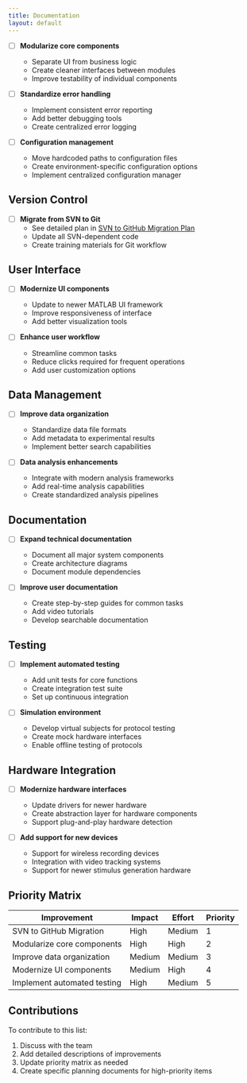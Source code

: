 ```yaml
---
title: Documentation
layout: default
---
```



- [ ] **Modularize core components**
  - Separate UI from business logic
  - Create cleaner interfaces between modules
  - Improve testability of individual components

- [ ] **Standardize error handling**
  - Implement consistent error reporting
  - Add better debugging tools
  - Create centralized error logging

- [ ] **Configuration management**
  - Move hardcoded paths to configuration files
  - Create environment-specific configuration options
  - Implement centralized configuration manager

## Version Control

- [ ] **Migrate from SVN to Git**
  - See detailed plan in [SVN to GitHub Migration Plan](svn_to_github_migration.md)
  - Update all SVN-dependent code
  - Create training materials for Git workflow

## User Interface

- [ ] **Modernize UI components**
  - Update to newer MATLAB UI framework
  - Improve responsiveness of interface
  - Add better visualization tools

- [ ] **Enhance user workflow**
  - Streamline common tasks
  - Reduce clicks required for frequent operations
  - Add user customization options

## Data Management

- [ ] **Improve data organization**
  - Standardize data file formats
  - Add metadata to experimental results
  - Implement better search capabilities

- [ ] **Data analysis enhancements**
  - Integrate with modern analysis frameworks
  - Add real-time analysis capabilities
  - Create standardized analysis pipelines

## Documentation

- [ ] **Expand technical documentation**
  - Document all major system components
  - Create architecture diagrams
  - Document module dependencies

- [ ] **Improve user documentation**
  - Create step-by-step guides for common tasks
  - Add video tutorials
  - Develop searchable documentation

## Testing

- [ ] **Implement automated testing**
  - Add unit tests for core functions
  - Create integration test suite
  - Set up continuous integration

- [ ] **Simulation environment**
  - Develop virtual subjects for protocol testing
  - Create mock hardware interfaces
  - Enable offline testing of protocols

## Hardware Integration

- [ ] **Modernize hardware interfaces**
  - Update drivers for newer hardware
  - Create abstraction layer for hardware components
  - Support plug-and-play hardware detection

- [ ] **Add support for new devices**
  - Support for wireless recording devices
  - Integration with video tracking systems
  - Support for newer stimulus generation hardware

## Priority Matrix

| Improvement | Impact | Effort | Priority |
|-------------|--------|--------|----------|
| SVN to GitHub Migration | High | Medium | 1 |
| Modularize core components | High | High | 2 |
| Improve data organization | Medium | Medium | 3 |
| Modernize UI components | Medium | High | 4 |
| Implement automated testing | High | Medium | 5 |

## Contributions

To contribute to this list:

1. Discuss with the team
2. Add detailed descriptions of improvements
3. Update priority matrix as needed
4. Create specific planning documents for high-priority items
